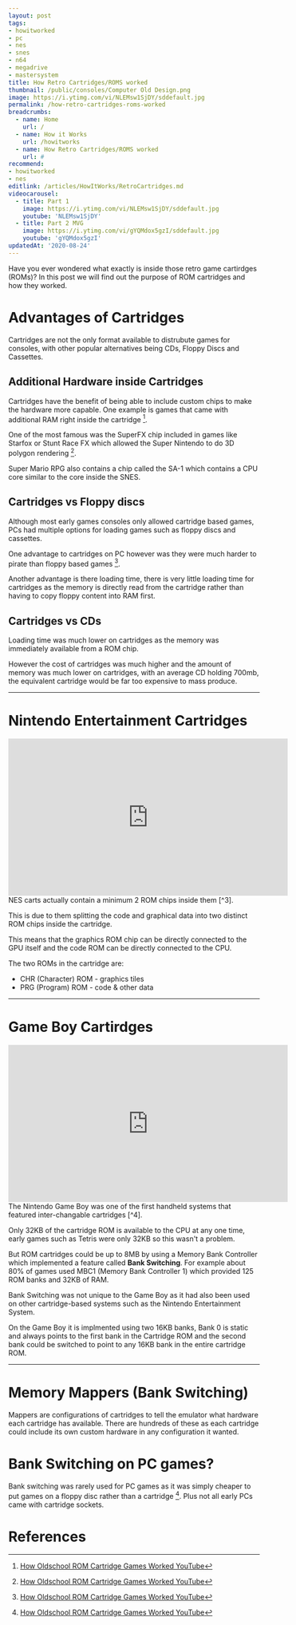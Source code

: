 ```yaml
---
layout: post
tags: 
- howitworked
- pc
- nes
- snes
- n64
- megadrive
- mastersystem
title: How Retro Cartridges/ROMS worked
thumbnail: /public/consoles/Computer Old Design.png
image: https://i.ytimg.com/vi/NLEMsw1SjDY/sddefault.jpg
permalink: /how-retro-cartridges-roms-worked
breadcrumbs:
  - name: Home
    url: /
  - name: How it Works
    url: /howitworks
  - name: How Retro Cartridges/ROMS worked
    url: #
recommend: 
- howitworked
- nes
editlink: /articles/HowItWorks/RetroCartridges.md
videocarousel:
  - title: Part 1
    image: https://i.ytimg.com/vi/NLEMsw1SjDY/sddefault.jpg
    youtube: 'NLEMsw1SjDY'
  - title: Part 2 MVG
    image: https://i.ytimg.com/vi/gYQMdox5gzI/sddefault.jpg
    youtube: 'gYQMdox5gzI'
updatedAt: '2020-08-24'
---
```

Have you ever wondered what exactly is inside those retro game cartirdges (ROMs)? In this post we will find out the purpose of ROM cartridges and how they worked.

# Advantages of Cartridges
Cartridges are not the only format available to distrubute games for consoles, with other popular alternatives being CDs, Floppy Discs and Cassettes.

## Additional Hardware inside Cartridges
Cartridges have the benefit of being able to include custom chips to make the hardware more capable. One example is games that came with additional RAM right inside the cartridge [^1].

One of the most famous was the SuperFX chip included in games like Starfox or Stunt Race FX which allowed the Super Nintendo to do 3D polygon rendering [^1].

Super Mario RPG also contains a chip called the SA-1 which contains a CPU core similar to the core inside the SNES.

## Cartridges vs Floppy discs
Although most early games consoles only allowed cartridge based games, PCs had multiple options for loading games such as floppy discs and cassettes.

One advantage to cartridges on PC however was they were much harder to pirate than floppy based games [^1].

Another advantage is there loading time, there is very little loading time for cartridges as the memory is directly read from the cartridge rather than having to copy floppy content into RAM first.

## Cartridges vs CDs

Loading time was much lower on cartridges as the memory was immediately available from a ROM chip.

However the cost of cartridges was much higher and the amount of memory was much lower on cartridges, with an average CD holding 700mb, the equivalent cartridge would be far too expensive to mass produce.

---
# Nintendo Entertainment Cartridges
<iframe width="560" height="315" src="https://www.youtube.com/embed/ZB7-VZg8q58" frameborder="0" allow="accelerometer; autoplay; encrypted-media; gyroscope; picture-in-picture" allowfullscreen></iframe>
NES carts actually contain a minimum 2 ROM chips inside them [^3]. 

This is due to them splitting the code and graphical data into two distinct ROM chips inside the cartridge.

This means that the graphics ROM chip can be directly connected to the GPU itself and the code ROM can be directly connected to the CPU.

The two ROMs in the cartridge are:
* CHR (Character) ROM - graphics tiles
* PRG (Program) ROM - code & other data

---
# Game Boy Cartirdges
<iframe width="560" height="315" src="https://www.youtube.com/embed/gYQMdox5gzI" frameborder="0" allow="accelerometer; autoplay; encrypted-media; gyroscope; picture-in-picture" allowfullscreen></iframe>
The Nintendo Game Boy was one of the first handheld systems that featured inter-changable cartridges [^4]. 

Only 32KB of the cartridge ROM is available to the CPU at any one time, early games such as Tetris were only 32KB so this wasn't a problem. 

But ROM cartridges could be up to 8MB by using a Memory Bank Controller which implemented a feature called **Bank Switching**. For example about 80% of games used MBC1 (Memory Bank Controller 1) which provided 125 ROM banks and 32KB of RAM.

Bank Switching was not unique to the Game Boy as it had also been used on other cartridge-based systems such as the Nintendo Entertainment System.

On the Game Boy it is implmented using two 16KB banks, Bank 0 is static and always points to the first bank in the Cartridge ROM and the second bank could be switched to point to any 16KB bank in the entire cartridge ROM.

---
# Memory Mappers (Bank Switching)
Mappers are configurations of cartridges to tell the emulator what hardware each cartridge has available. There are hundreds of these as each cartridge could include its own custom hardware in any configuration it wanted.

# Bank Switching on PC games?
Bank switching was rarely used for PC games as it was simply cheaper to put games on a floppy disc rather than a cartridge [^1]. Plus not all early PCs came with cartridge sockets.


# References
[^1]: [How Oldschool ROM Cartridge Games Worked YouTube](https://www.youtube.com/watch?v=NLEMsw1SjDY)
[^2]: [How old school cassette tape drives worked](https://www.youtube.com/watch?v=_9SM9lG47Ew)
[^3]: [Why does an NES cartridge have two ROM chips inside? YouTube](https://www.youtube.com/watch?v=ZB7-VZg8q58)
[^4]: [How Cartridges worked on the Nintendo Game Boy MVG YouTube](https://www.youtube.com/watch?v=gYQMdox5gzI)
